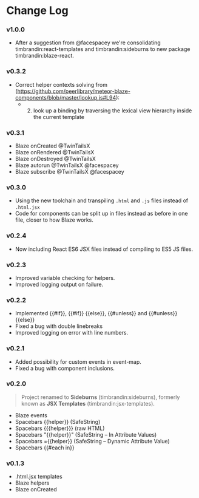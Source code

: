 # Change Log

### v1.0.0

* After a suggestion from @facespacey we're consolidating timbrandin:react-templates and timbrandin:sideburns to new package timbrandin:blaze-react.

### v0.3.2

* Correct helper contexts solving from (https://github.com/peerlibrary/meteor-blaze-components/blob/master/lookup.js#L94):
  * 2. look up a binding by traversing the lexical view hierarchy inside the current template

### v0.3.1

* Blaze onCreated @TwinTailsX
* Blaze onRendered @TwinTailsX
* Blaze onDestroyed @TwinTailsX
* Blaze autorun @TwinTailsX @facespacey
* Blaze subscribe @TwinTailsX @facespacey

### v0.3.0

* Using the new toolchain and transpiling `.html` and `.js` files instead of `.html.jsx`
* Code for components can be split up in files instead as before in one file, closer to how Blaze works.

### v0.2.4

* Now including React ES6 JSX files instead of compiling to ES5 JS files.

### v0.2.3

* Improved variable checking for helpers.
* Improved logging output on failure.

### v0.2.2

* Implemented {{#if}}, {{#if}} {{else}}, {{#unless}} and {{#unless}} {{else}}
* Fixed a bug with double linebreaks
* Improved logging on error with line numbers.

### v0.2.1

* Added possibility for custom events in event-map.
* Fixed a bug with component inclusions.

### v0.2.0

> Project renamed to **Sideburns** (timbrandin:sideburns), formerly known as **JSX Templates** (timbrandin:jsx-templates).

* Blaze events
* Spacebars {{helper}} (SafeString)
* Spacebars {{{helper}}} (raw HTML)
* Spacebars "{{helper}}" (SafeString – In Attribute Values)
* Spacebars ={{helper}} (SafeString – Dynamic Attribute Value)
* Spacebars {{#each in}}

### v0.1.3

* .html.jsx templates
* Blaze helpers
* Blaze onCreated
